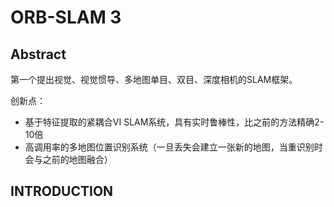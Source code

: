 # ORB-SLAM 3

## Abstract

第一个提出视觉、视觉惯导、多地图单目、双目、深度相机的SLAM框架。

创新点：
-  基于特征提取的紧耦合VI SLAM系统，具有实时鲁棒性，比之前的方法精确2-10倍
- 高调用率的多地图位置识别系统（一旦丢失会建立一张新的地图，当重识别时会与之前的地图融合）

## INTRODUCTION

